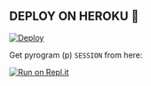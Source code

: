 ## DEPLOY ON HEROKU 🚀

[![Deploy](https://www.herokucdn.com/deploy/button.svg)](https://heroku.com/deploy?template=https://github.com/Dev3yad/VCbot1)

Get pyrogram (p)  `SESSION` from here:

[![Run on Repl.it](https://repl.it/badge/github/ChankitSaini/GenerateStringSession)](https://replit.com/@Ahmedyad/ahmedyad200)
